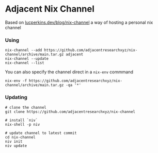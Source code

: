 # Adjacent Nix Channel

Based on [lucperkins.dev/blog/nix-channel](https://lucperkins.dev/blog/nix-channel/) a way of hosting a personal nix channel 

### Using 
```
nix-channel --add https://github.com/adjacentresearchxyz/nix-channel/archive/main.tar.gz adjacent
nix-channel --update
nix-channel --list
```

You can also specify the channel direct in a `nix-env` commmand 
```
nix-env -f https://github.com/adjacentresearchxyz/nix-channel/archive/main.tar.gz -qa '*'
```

### Updating
```
# clone the channel
git clone https://github.com/adjacentresearchxyz/nix-channel

# install `niv` 
nix-shell -p niv

# update channel to latest commit 
cd nix-channel
niv init 
niv update
```
